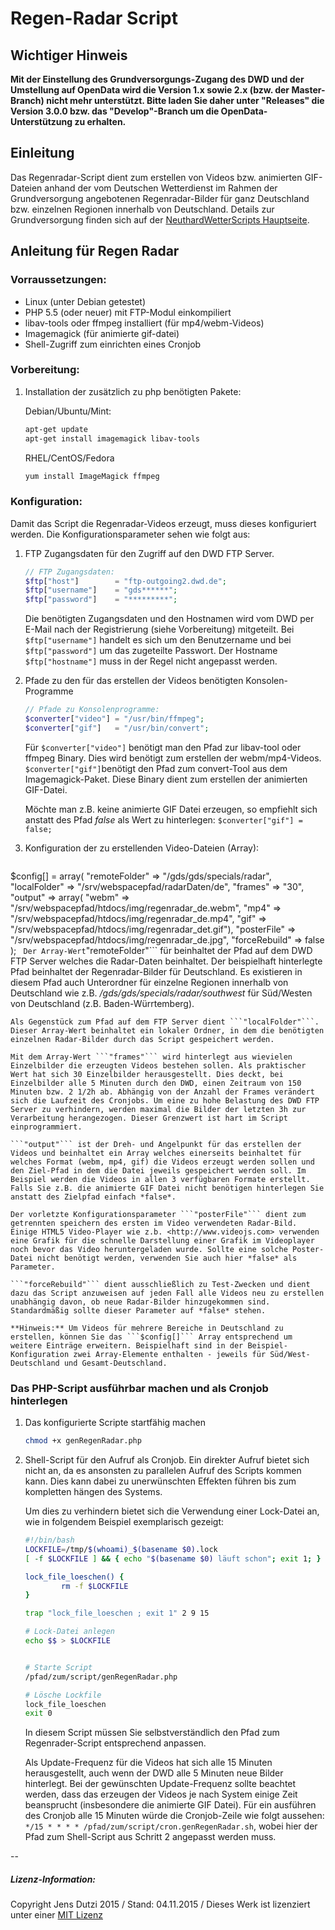 # Regen-Radar Script

## Wichtiger Hinweis

**Mit der Einstellung des Grundversorgungs-Zugang des DWD und der Umstellung auf OpenData wird die Version 1.x sowie 2.x (bzw. der Master-Branch) nicht mehr unterstützt. Bitte laden Sie daher unter "Releases" die Version 3.0.0 bzw. das "Develop"-Branch um die OpenData-Unterstützung zu erhalten.**

## Einleitung

Das Regenradar-Script dient zum erstellen von Videos bzw. animierten GIF-Dateien anhand der vom Deutschen Wetterdienst im Rahmen der Grundversorgung angebotenen Regenradar-Bilder für ganz Deutschland bzw. einzelnen Regionen innerhalb von Deutschland. Details zur Grundversorgung finden sich auf der [NeuthardWetterScripts Hauptseite](https://github.com/Blog404DE/NeuthardWetterScripts).

## Anleitung für Regen Radar

### Vorraussetzungen:

- Linux (unter Debian getestet)
- PHP 5.5 (oder neuer) mit FTP-Modul einkompiliert
- libav-tools oder ffmpeg installiert (für mp4/webm-Videos)
- Imagemagick (für animierte gif-datei)
- Shell-Zugriff zum einrichten eines Cronjob

### Vorbereitung:

1. Installation der zusätzlich zu php benötigten Pakete:

	Debian/Ubuntu/Mint:
	
	```sh
	apt-get update
	apt-get install imagemagick libav-tools
	```

	RHEL/CentOS/Fedora
	
	```sh
	yum install ImageMagick ffmpeg
	```

### Konfiguration:

Damit das Script die Regenradar-Videos erzeugt, muss dieses konfiguriert werden. Die Konfigurationsparameter sehen wie folgt aus:

1. FTP Zugangsdaten für den Zugriff auf den DWD FTP Server.

	```php
	// FTP Zugangsdaten:
	$ftp["host"]        = "ftp-outgoing2.dwd.de";
	$ftp["username"]    = "gds******";
	$ftp["password"]    = "*********";
	```

	Die benötigten Zugangsdaten und den Hostnamen wird vom DWD per E-Mail nach der Registrierung (siehe Vorbereitung) mitgeteilt. Bei ```$ftp["username"]``` handelt es sich um den Benutzername und bei ```$ftp["password"]``` um das zugeteilte Passwort. Der Hostname ```$ftp["hostname"]``` muss in der Regel nicht angepasst werden.
	
2. Pfade zu den für das erstellen der Videos benötigten Konsolen-Programme 

	```php
	// Pfade zu Konsolenprogramme:
	$converter["video"] = "/usr/bin/ffmpeg";
	$converter["gif"]   = "/usr/bin/convert";
	```	

	Für ```$converter["video"]``` benötigt man den Pfad zur libav-tool oder ffmpeg Binary. Dies wird benötigt zum erstellen der webm/mp4-Videos.
	```$converter["gif"]```benötigt den Pfad zum convert-Tool aus dem Imagemagick-Paket. Diese Binary dient zum erstellen der animierten GIF-Datei.
	
	Möchte man z.B. keine animierte GIF Datei erzeugen, so empfiehlt sich anstatt des Pfad *false* als Wert zu hinterlegen: 
	```$converter["gif"] = false;```
	
3. Konfiguration der zu erstellenden Video-Dateien (Array):

	```php
$config[] = array(	"remoteFolder"  => "/gds/gds/specials/radar",
                  		"localFolder"   => "/srv/webspacepfad/radarDaten/de",
						"frames"        => "30",
						"output"        => array(	"webm" => "/srv/webspacepfad/htdocs/img/regenradar_de.webm",
                                           			"mp4"  => "/srv/webspacepfad/htdocs/img/regenradar_de.mp4",
													"gif"  => "/srv/webspacepfad/htdocs/img/regenradar_det.gif"),
						"posterFile"    => "/srv/webspacepfad/htdocs/img/regenradar_de.jpg",
						"forceRebuild"  => false
                  );
	```	
	Der Array-Wert ```"remoteFolder"``` für beinhaltet der Pfad auf dem DWD FTP Server welches die Radar-Daten beinhaltet. Der beispielhaft hinterlegte Pfad beinhaltet der Regenradar-Bilder für Deutschland. Es existieren in diesem Pfad auch Unterordner für einzelne Regionen innerhalb von Deutschland wie z.B. */gds/gds/specials/radar/southwest* für Süd/Westen von Deutschland (z.B. Baden-Würrtemberg).
	
	Als Gegenstück zum Pfad auf dem FTP Server dient ```"localFolder"```. Dieser Array-Wert beinhaltet ein lokaler Ordner, in dem die benötigten einzelnen Radar-Bilder durch das Script gespeichert werden. 
	
	Mit dem Array-Wert ```"frames"``` wird hinterlegt aus wievielen Einzelbilder die erzeugten Videos bestehen sollen. Als praktischer Wert hat sich 30 Einzelbilder herausgestellt. Dies deckt, bei Einzelbilder alle 5 Minuten durch den DWD, einen Zeitraum von 150 Minuten bzw. 2 1/2h ab. Abhängig von der Anzahl der Frames verändert sich die Laufzeit des Cronjobs. Um eine zu hohe Belastung des DWD FTP Server zu verhindern, werden maximal die Bilder der letzten 3h zur Verarbeitung herangezogen. Dieser Grenzwert ist hart im Script einprogrammiert. 
	
	```"output"``` ist der Dreh- und Angelpunkt für das erstellen der Videos und beinhaltet ein Array welches einerseits beinhaltet für welches Format (webm, mp4, gif) die Videos erzeugt werden sollen und den Ziel-Pfad in dem die Datei jeweils gespeichert werden soll. Im Beispiel werden die Videos in allen 3 verfügbaren Formate erstellt. Falls Sie z.B. die animierte GIF Datei nicht benötigen hinterlegen Sie anstatt des Zielpfad einfach *false*.
	
	Der vorletzte Konfigurationsparameter ```"posterFile"``` dient zum getrennten speichern des ersten im Video verwendeten Radar-Bild. Einige HTML5 Video-Player wie z.b. <http://www.videojs.com> verwenden eine Grafik für die schnelle Darstellung einer Grafik im Videoplayer noch bevor das Video heruntergeladen wurde. Sollte eine solche Poster-Datei nicht benötigt werden, verwenden Sie auch hier *false* als Parameter.
	
	```"forceRebuild"``` dient ausschließlich zu Test-Zwecken und dient dazu das Script anzuweisen auf jeden Fall alle Videos neu zu erstellen unabhängig davon, ob neue Radar-Bilder hinzugekommen sind. Standardmäßig sollte dieser Parameter auf *false* stehen.
	
	**Hinweis:** Um Videos für mehrere Bereiche in Deutschland zu erstellen, können Sie das ```$config[]``` Array entsprechend um weitere Einträge erweitern. Beispielhaft sind in der Beispiel-Konfiguration zwei Array-Elemente enthalten - jeweils für Süd/West-Deutschland und Gesamt-Deutschland.
	

### Das PHP-Script ausführbar machen und als Cronjob hinterlegen

1. Das konfigurierte Scripte startfähig machen

	```sh
	chmod +x genRegenRadar.php
	```
	
2. Shell-Script für den Aufruf als Cronjob. Ein direkter Aufruf bietet sich nicht an, da es ansonsten zu parallelen Aufruf des Scripts kommen kann. Dies kann dabei zu unerwünschten Effekten führen bis zum kompletten hängen des Systems. 

	Um dies zu verhindern bietet sich die Verwendung einer Lock-Datei an, wie in folgendem Beispiel exemplarisch gezeigt:
	
	```bash
	#!/bin/bash
	LOCKFILE=/tmp/$(whoami)_$(basename $0).lock
	[ -f $LOCKFILE ] && { echo "$(basename $0) läuft schon"; exit 1; }

	lock_file_loeschen() {
    	    rm -f $LOCKFILE
	}

	trap "lock_file_loeschen ; exit 1" 2 9 15

	# Lock-Datei anlegen
	echo $$ > $LOCKFILE


	# Starte Script
	/pfad/zum/script/genRegenRadar.php

	# Lösche Lockfile
	lock_file_loeschen
	exit 0
	```

	In diesem Script müssen Sie selbstverständlich den Pfad zum Regenrader-Script entsprechend anpassen.

	
	Als Update-Frequenz für die Videos hat sich alle 15 Minuten herausgestellt, auch wenn der DWD alle 5 Minuten neue Bilder hinterlegt. Bei der gewünschten Update-Frequenz sollte beachtet werden, dass das erzeugen der Videos je nach System einige Zeit beansprucht (insbesondere die animierte GIF Datei). Für ein ausführen des Cronjob alle 15 Minuten würde die Cronjob-Zeile wie folgt aussehen:
	```*/15 * * * * /pfad/zum/script/cron.genRegenRadar.sh```, wobei hier der Pfad zum Shell-Script aus Schritt 2 angepasst werden muss.
	

--
##### Lizenz-Information:

Copyright Jens Dutzi 2015 / Stand: 04.11.2015 / Dieses Werk ist lizenziert unter einer [MIT Lizenz](http://opensource.org/licenses/mit-license.php)

